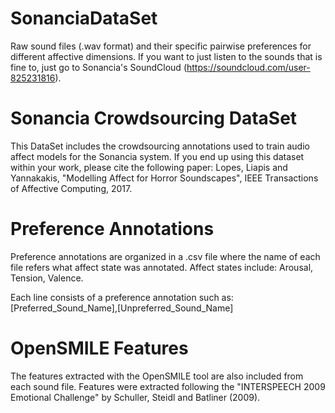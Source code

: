 # SonanciaDataSet
Raw sound files (.wav format) and their specific pairwise preferences for different affective dimensions. If you want to just listen to the sounds that is fine to, just go to Sonancia's SoundCloud (https://soundcloud.com/user-825231816).

# Sonancia Crowdsourcing DataSet

This DataSet includes the crowdsourcing annotations used to train audio affect models for the Sonancia system. If you end up using this dataset within your work, please cite the following paper: Lopes, Liapis and Yannakakis, "Modelling Affect for Horror Soundscapes", IEEE Transactions of Affective Computing, 2017.

# Preference Annotations

Preference annotations are organized in a .csv file where the name of each file refers what affect state was annotated. Affect states include: Arousal, Tension, Valence. 

Each line consists of a preference annotation such as: [Preferred_Sound_Name],[Unpreferred_Sound_Name]


# OpenSMILE Features

The features extracted with the OpenSMILE tool are also included from each sound file. Features were extracted following the "INTERSPEECH 2009 Emotional Challenge" by Schuller, Steidl and Batliner (2009).
